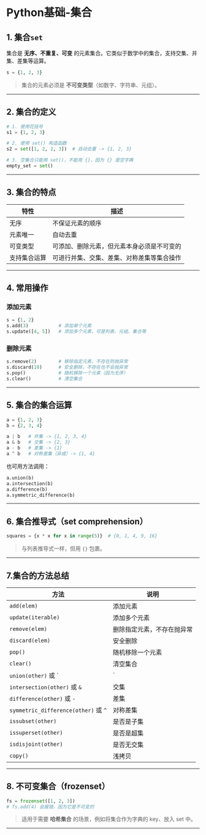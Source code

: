 # Python基础-集合



## 1. 集合`set`

集合是 **无序、不重复、可变** 的元素集合。它类似于数学中的集合，支持交集、并集、差集等运算。

```python
s = {1, 2, 3}
```

> 集合的元素必须是 **不可变类型**（如数字、字符串、元组）。

---

## 2. 集合的定义

```python
# 1. 使用花括号
s1 = {1, 2, 3}

# 2. 使用 set() 构造函数
s2 = set([1, 2, 2, 3])  # 自动去重 -> {1, 2, 3}

# 3. 空集合只能用 set()，不能用 {}，因为 {} 是空字典
empty_set = set()
```

---

## 3. 集合的特点

| 特性         | 描述                                                |
|--------------|-----------------------------------------------------|
| 无序         | 不保证元素的顺序                                    |
| 元素唯一     | 自动去重                                            |
| 可变类型     | 可添加、删除元素，但元素本身必须是不可变的          |
| 支持集合运算 | 可进行并集、交集、差集、对称差集等集合操作          |

---

## 4. 常用操作

### 添加元素

```python
s = {1, 2}
s.add(3)           # 添加单个元素
s.update([4, 5])   # 添加多个元素，可是列表、元组、集合等
```

### 删除元素

```python
s.remove(2)        # 移除指定元素，不存在则抛异常
s.discard(10)      # 安全删除，不存在也不会抛异常
s.pop()            # 随机移除一个元素（因为无序）
s.clear()          # 清空集合
```

---

## 5. 集合的集合运算

```python
a = {1, 2, 3}
b = {2, 3, 4}

a | b   # 并集 -> {1, 2, 3, 4}
a & b   # 交集 -> {2, 3}
a - b   # 差集 -> {1}
a ^ b   # 对称差集（异或）-> {1, 4}
```

也可用方法调用：

```python
a.union(b)
a.intersection(b)
a.difference(b)
a.symmetric_difference(b)
```

---

## 6. 集合推导式（set comprehension）

```python
squares = {x * x for x in range(5)}  # {0, 1, 4, 9, 16}
```

> 与列表推导式一样，但用 `{}` 包裹。

---

## 7.集合的方法总结

| 方法                            | 说明                             |
|---------------------------------|----------------------------------|
| `add(elem)`                     | 添加元素                         |
| `update(iterable)`              | 添加多个元素                     |
| `remove(elem)`                  | 删除指定元素，不存在抛异常       |
| `discard(elem)`                 | 安全删除                         |
| `pop()`                         | 随机移除一个元素                 |
| `clear()`                       | 清空集合                         |
| `union(other)` 或 `|`          | 并集                             |
| `intersection(other)` 或 `&`   | 交集                             |
| `difference(other)` 或 `-`     | 差集                             |
| `symmetric_difference(other)` 或 `^` | 对称差集                    |
| `issubset(other)`               | 是否是子集                       |
| `issuperset(other)`             | 是否是超集                       |
| `isdisjoint(other)`             | 是否无交集                       |
| `copy()`                        | 浅拷贝                           |

---

## 8. 不可变集合（frozenset）

```python
fs = frozenset([1, 2, 3])
# fs.add(4) 会报错，因为它是不可变的
```

> 适用于需要 **哈希集合** 的场景，例如将集合作为字典的 key、放入 set 中。

---
